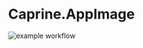 # Caprine.AppImage

![example workflow](https://github.com/nx-appbuild-hub/Caprine.AppImage//actions/workflows/makefile.yml/badge.svg)
